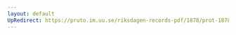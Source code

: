```yaml
---
layout: default
UpRedirect: https://pruto.im.uu.se/riksdagen-records-pdf/1878/prot-1878--ak--051/prot-1878--ak--051_030.pdf
---
```

